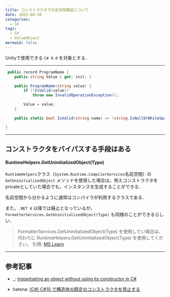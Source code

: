 ```yaml
---
title: コンストラクタでの妥当性検証について
date: 2025-04-30
categories:
  - C#
tags:
  - C#
  - ValueObject
mermaid: false
---
```



Unityで使用できる `C# 9.0` を対象とする．


---


```cs
 public record ProgramName {
    public string Value { get; init; }

    public ProgramName(string value) {
        if (!IsValid(value))
            throw new InvalidOperationException();

        Value = value;
    }

    public static bool IsValid(string name) => !string.IsNullOrWhiteSpace(name);

}
```




---
## コンストラクタをバイパスする手段はある

#### RuntimeHelpers.GetUninitializedObject(Type)

`RuntimeHelpers`クラス（`System.Runtime.CompilerServices`名前空間）の `GetUninitializedObject` メソッドを使用した場合は，例えコンストラクタをprivateとしていた場合でも，インスタンスを生成することができる．

名前空間から分かるように通常はコンパイラが利用するクラスである．


また，`.NET 8` 以降では廃止となっているが，`FormatterServices.GetUninitializedObject(Type)` も同様のことができるらしい．

> FormatterServices.GetUninitializedObject(Type) を使用してい場合は、代わりに RuntimeHelpers.GetUninitializedObject(Type) を使用してください。
> 引用: [MS Learn](https://learn.microsoft.com/ja-jp/dotnet/fundamentals/syslib-diagnostics/syslib0050)


---
## 参考記事
- _: [Instantiating an object without using its constructor in C#](https://www.strathweb.com/2019/11/instantiating-an-object-without-using-constructor-in-c/?utm_source=chatgpt.com)

- hatena: [(C#) C#10 で構造体の既定のコンストラクタを禁止する](https://ikorin2.hatenablog.jp/entry/2021/11/16/064305)


[MS Learn: FormatterServices.GetUninitializedObject(Type) メソッド]: https://learn.microsoft.com/ja-jp/dotnet/api/system.runtime.serialization.formatterservices.getuninitializedobject


[MS Learn: RuntimeHelpers クラス]: https://learn.microsoft.com/ja-jp/dotnet/api/system.runtime.compilerservices.runtimehelpers
[MS Learn: RuntimeHelpers.GetUninitializedObject(Type) メソッド]: https://learn.microsoft.com/ja-jp/dotnet/api/system.runtime.compilerservices.runtimehelpers.getuninitializedobject
